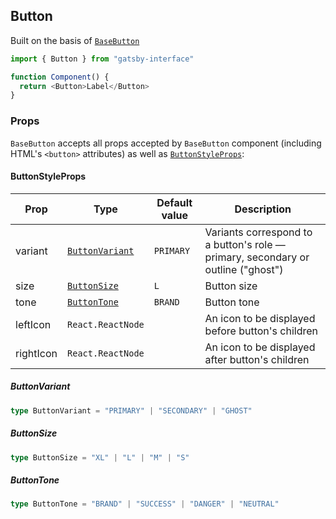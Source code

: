 ## Button

Built on the basis of [`BaseButton`](??path=/story/basebutton--tags-components)

```javascript
import { Button } from "gatsby-interface"

function Component() {
  return <Button>Label</Button>
}
```

### Props

`BaseButton` accepts all props accepted by `BaseButton` component (including HTML's `<button>` attributes) as well as [`ButtonStyleProps`](#buttonstyleprops):

#### ButtonStyleProps

| Prop      | Type                              | Default value | Description                                                                            |
| --------- | --------------------------------- | ------------- | -------------------------------------------------------------------------------------- |
| variant   | [`ButtonVariant`](#buttonvariant) | `PRIMARY`     | Variants correspond to a button's role &mdash; primary, secondary or outline ("ghost") |
| size      | [`ButtonSize`](#buttonsize)       | `L`           | Button size                                                                            |
| tone      | [`ButtonTone`](#buttontone)       | `BRAND`       | Button tone                                                                            |
| leftIcon  | `React.ReactNode`                 |               | An icon to be displayed before button's children                                       |
| rightIcon | `React.ReactNode`                 |               | An icon to be displayed after button's children                                        |

##### ButtonVariant

```typescript
type ButtonVariant = "PRIMARY" | "SECONDARY" | "GHOST"
```

##### ButtonSize

```typescript
type ButtonSize = "XL" | "L" | "M" | "S"
```

##### ButtonTone

```typescript
type ButtonTone = "BRAND" | "SUCCESS" | "DANGER" | "NEUTRAL"
```

